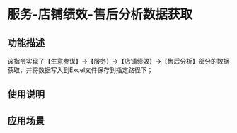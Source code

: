 # 服务-店铺绩效-售后分析数据获取
## 功能描述
该指令实现了【生意参谋】->【服务】->【店铺绩效】->【售后分析】部分的数据获取，并将数据写入到Excel文件保存到指定路径下；
## 使用说明
## 应用场景

